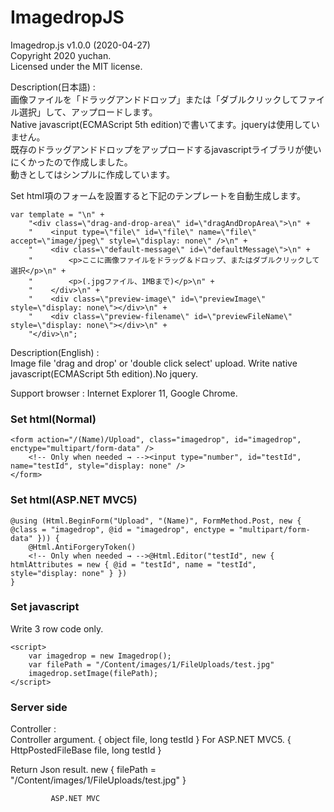 # ImagedropJS
  
Imagedrop.js  v1.0.0 (2020-04-27)  
Copyright 2020 yuchan.  
Licensed under the MIT license.  
  
Description(日本語) :  
画像ファイルを「ドラッグアンドドロップ」または「ダブルクリックしてファイル選択」して、アップロードします。  
Native javascript(ECMAScript 5th edition)で書いてます。jqueryは使用していません。  
既存のドラッグアンドドロップをアップロードするjavascriptライブラリが使いにくかったので作成しました。  
動きとしてはシンプルに作成しています。  
  
Set html項のフォームを設置すると下記のテンプレートを自動生成します。  

    var template = "\n" +
        "<div class=\"drag-and-drop-area\" id=\"dragAndDropArea\">\n" +
        "    <input type=\"file\" id=\"file\" name=\"file\" accept=\"image/jpeg\" style=\"display: none\" />\n" +
        "    <div class=\"default-message\" id=\"defaultMessage\">\n" +
        "        <p>ここに画像ファイルをドラッグ＆ドロップ、またはダブルクリックして選択</p>\n" +
        "        <p>(.jpgファイル、1MBまで)</p>\n" +
        "    </div>\n" +
        "    <div class=\"preview-image\" id=\"previewImage\" style=\"display: none\"></div>\n" +
        "    <div class=\"preview-filename\" id=\"previewFileName\" style=\"display: none\"></div>\n" +
        "</div>\n";

Description(English) :  
Image file 'drag and drop' or 'double click select' upload. Write native javascript(ECMAScript 5th edition).No jquery.  
  
Support browser : Internet Explorer 11, Google Chrome.  
  
### Set html(Normal)
    <form action="/(Name)/Upload", class="imagedrop", id="imagedrop", enctype="multipart/form-data" />
        <!-- Only when needed → --><input type="number", id="testId", name="testId", style="display: none" />
    </form>


### Set html(ASP.NET MVC5)
    @using (Html.BeginForm("Upload", "(Name)", FormMethod.Post, new { @class = "imagedrop", @id = "imagedrop", enctype = "multipart/form-data" })) {
        @Html.AntiForgeryToken()        
        <!-- Only when needed → -->@Html.Editor("testId", new { htmlAttributes = new { @id = "testId", name = "testId", style="display: none" } })
    }

### Set javascript
Write 3 row code only.  
  
    <script>
        var imagedrop = new Imagedrop();
        var filePath = "/Content/images/1/FileUploads/test.jpg"
        imagedrop.setImage(filePath);
    </script>
    
### Server side

Controller :  
Controller argument. { object file, long testId } 
For ASP.NET MVC5. { HttpPostedFileBase file, long testId }  
               
Return Json result. new { filePath = "/Content/images/1/FileUploads/test.jpg" }

             ASP.NET MVC
